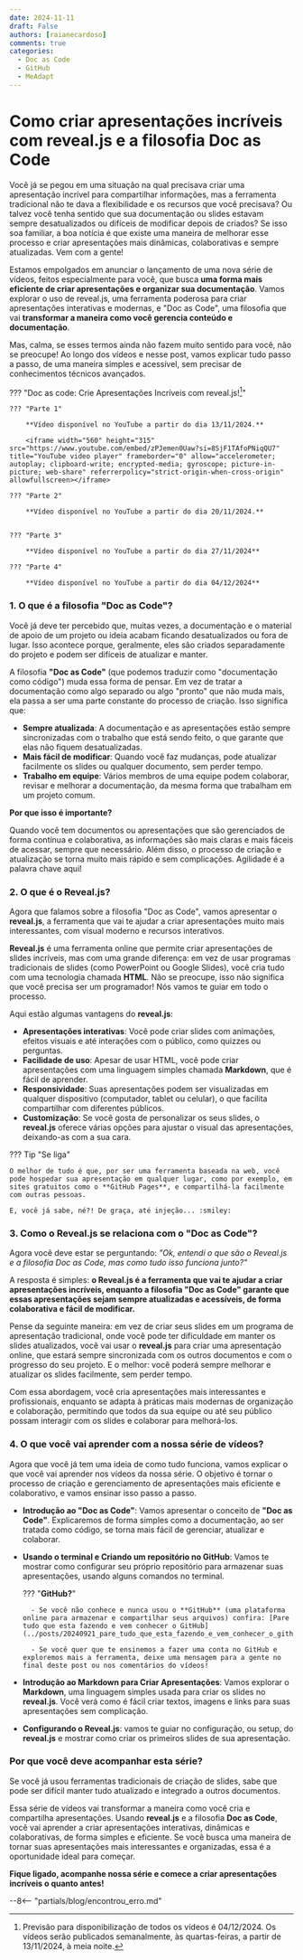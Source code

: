 ```yaml
---
date: 2024-11-11
draft: False
authors: [raianecardoso]
comments: true
categories:
  - Doc as Code
  - GitHub
  - MeAdapt
---
```


# Como criar apresentações incríveis com reveal.js e a filosofia Doc as Code

Você já se pegou em uma situação na qual precisava criar uma apresentação incrível para compartilhar informações, mas a ferramenta tradicional não te dava a flexibilidade e os recursos que você precisava? Ou talvez você tenha sentido que sua documentação ou slides estavam sempre desatualizados ou difíceis de modificar depois de criados? Se isso soa familiar, a boa notícia é que existe uma maneira de melhorar esse processo e criar apresentações mais dinâmicas, colaborativas e sempre atualizadas. Vem com a gente!

<!-- more -->

Estamos empolgados em anunciar o lançamento de uma nova série de vídeos, feitos especialmente para você, que busca **uma forma mais eficiente de criar apresentações e organizar sua documentação**. Vamos explorar o uso de reveal.js, uma ferramenta poderosa para criar apresentações interativas e modernas, e "Doc as Code", uma filosofia que vai **transformar a maneira como você gerencia conteúdo e documentação**.

Mas, calma, se esses termos ainda não fazem muito sentido para você, não se preocupe! Ao longo dos vídeos e nesse post, vamos explicar tudo passo a passo, de uma maneira simples e acessível, sem precisar de conhecimentos técnicos avançados.

??? "Doc as code: Crie Apresentações Incríveis com reveal.js![^1]"

    ??? "Parte 1"

        **Vídeo disponível no YouTube a partir do dia 13/11/2024.**

        <iframe width="560" height="315" src="https://www.youtube.com/embed/zPJemen0Uaw?si=8SjF1TAfoPNiqQU7" title="YouTube video player" frameborder="0" allow="accelerometer; autoplay; clipboard-write; encrypted-media; gyroscope; picture-in-picture; web-share" referrerpolicy="strict-origin-when-cross-origin" allowfullscreen></iframe>

    ??? "Parte 2"

        **Vídeo disponível no YouTube a partir do dia 20/11/2024.**


    ??? "Parte 3"

        **Vídeo disponível no YouTube a partir do dia 27/11/2024**

    ??? "Parte 4"

        **Vídeo disponível no YouTube a partir do dia 04/12/2024**


### 1. O que é a filosofia "Doc as Code"?

Você já deve ter percebido que, muitas vezes, a documentação e o material de apoio de um projeto ou ideia acabam ficando desatualizados ou fora de lugar. Isso acontece porque, geralmente, eles são criados separadamente do projeto e podem ser difíceis de atualizar e manter.

A filosofia **"Doc as Code"** (que podemos traduzir como "documentação como código") muda essa forma de pensar. Em vez de tratar a documentação como algo separado ou algo "pronto" que não muda mais, ela passa a ser uma parte constante do processo de criação. Isso significa que:

- **Sempre atualizada**: A documentação e as apresentações estão sempre sincronizadas com o trabalho que está sendo feito, o que garante que elas não fiquem desatualizadas.
- **Mais fácil de modificar**: Quando você faz mudanças, pode atualizar facilmente os slides ou qualquer documento, sem perder tempo.
- **Trabalho em equipe**: Vários membros de uma equipe podem colaborar, revisar e melhorar a documentação, da mesma forma que trabalham em um projeto comum.

**Por que isso é importante?**  

Quando você tem documentos ou apresentações que são gerenciados de forma contínua e colaborativa, as informações são mais claras e mais fáceis de acessar, sempre que necessário. Além disso, o processo de criação e atualização se torna muito mais rápido e sem complicações. Agilidade é a palavra chave aqui!

### 2. O que é o Reveal.js?

Agora que falamos sobre a filosofia "Doc as Code", vamos apresentar o **reveal.js**, a ferramenta que vai te ajudar a criar apresentações muito mais interessantes, com visual moderno e recursos interativos.

**Reveal.js** é uma ferramenta online que permite criar apresentações de slides incríveis, mas com uma grande diferença: em vez de usar programas tradicionais de slides (como PowerPoint ou Google Slides), você cria tudo com uma tecnologia chamada **HTML**. Não se preocupe, isso não significa que você precisa ser um programador! Nós vamos te guiar em todo o processo.

Aqui estão algumas vantagens do **reveal.js**:

- **Apresentações interativas**: Você pode criar slides com animações, efeitos visuais e até interações com o público, como quizzes ou perguntas.
- **Facilidade de uso**: Apesar de usar HTML, você pode criar apresentações com uma linguagem simples chamada **Markdown**, que é fácil de aprender.
- **Responsividade**: Suas apresentações podem ser visualizadas em qualquer dispositivo (computador, tablet ou celular), o que facilita compartilhar com diferentes públicos.
- **Customização**: Se você gosta de personalizar os seus slides, o **reveal.js** oferece várias opções para ajustar o visual das apresentações, deixando-as com a sua cara.

??? Tip "Se liga"

    O melhor de tudo é que, por ser uma ferramenta baseada na web, você pode hospedar sua apresentação em qualquer lugar, como por exemplo, em sites gratuitos como o **GitHub Pages**, e compartilhá-la facilmente com outras pessoas. 
    
    E, você já sabe, né?! De graça, até injeção... :smiley:

### 3. Como o Reveal.js se relaciona com o "Doc as Code"?

Agora você deve estar se perguntando: *"Ok, entendi o que são o Reveal.js e a filosofia Doc as Code, mas como tudo isso funciona junto?"*

A resposta é simples: **o Reveal.js é a ferramenta que vai te ajudar a criar apresentações incríveis, enquanto a filosofia "Doc as Code" garante que essas apresentações sejam sempre atualizadas e acessíveis, de forma colaborativa e fácil de modificar.**

Pense da seguinte maneira: em vez de criar seus slides em um programa de apresentação tradicional, onde você pode ter dificuldade em manter os slides atualizados, você vai usar o **reveal.js** para criar uma apresentação online, que estará sempre sincronizada com os outros documentos e com o progresso do seu projeto. E o melhor: você poderá sempre melhorar e atualizar os slides facilmente, sem perder tempo.

Com essa abordagem, você cria apresentações mais interessantes e profissionais, enquanto se adapta à práticas mais modernas de organização e colaboração, permitindo que todos da sua equipe ou até seu público possam interagir com os slides e colaborar para melhorá-los.

### 4. O que você vai aprender com a nossa série de vídeos?

Agora que você já tem uma ideia de como tudo funciona, vamos explicar o que você vai aprender nos vídeos da nossa série. O objetivo é tornar o processo de criação e gerenciamento de apresentações mais eficiente e colaborativo, e vamos ensinar isso passo a passo.

- **Introdução ao "Doc as Code"**: Vamos apresentar o conceito de **"Doc as Code"**. Explicaremos de forma simples como a documentação, ao ser tratada como código, se torna mais fácil de gerenciar, atualizar e colaborar.

- **Usando o terminal e Criando um repositório no GitHub**: Vamos te mostrar como configurar seu próprio repositório para armazenar suas apresentações, usando alguns comandos no terminal. 

    ??? "**GitHub?**"
        
        - Se você não conhece e nunca usou o **GitHub** (uma plataforma online para armazenar e compartilhar seus arquivos) confira: [Pare tudo que esta fazendo e vem conhecer o GitHub](../posts/20240921_pare_tudo_que_esta_fazendo_e_vem_conhecer_o_github.md)

        - Se você quer que te ensinemos a fazer uma conta no GitHub e exploremos mais a ferramenta, deixe uma mensagem para a gente no final deste post ou nos comentários do vídeos!  

- **Introdução ao Markdown para Criar Apresentações**: Vamos explorar o **Markdown**, uma linguagem simples usada para criar os slides no **reveal.js**. Você verá como é fácil criar textos, imagens e links para suas apresentações sem complicação.

- **Configurando o Reveal.js**: vamos te guiar no configuração, ou setup, do **reveal.js** e mostrar como criar os primeiros slides de sua apresentação. 

<!-- Salvo engano, o vídeo 4 termina sem que mostremos o item abaixo, certo?
- **Publicando sua Apresentação na Web**: vamos te mostrar como publicar sua apresentação na web, para que você possa compartilhá-la facilmente com outras pessoas. Usaremos o **GitHub Pages**, uma ferramenta gratuita que permite hospedar sites estáticos sem custo algum.
Vamos também te ensinar como personalizar sua apresentação, ajustando cores, fontes e outros detalhes. -->

### Por que você deve acompanhar esta série?

Se você já usou ferramentas tradicionais de criação de slides, sabe que pode ser difícil manter tudo atualizado e integrado a outros documentos.

Essa série de vídeos vai transformar a maneira como você cria e compartilha apresentações. Usando **reveal.js** e a filosofia **Doc as Code**, você vai aprender a criar apresentações interativas, dinâmicas e colaborativas, de forma simples e eficiente. Se você busca uma maneira de tornar suas apresentações mais interessantes e organizadas, essa é a oportunidade ideal para começar.

**Fique ligado, acompanhe nossa série e comece a criar apresentações incríveis o quanto antes!**



--8<-- "partials/blog/encontrou_erro.md"


[^1]: Previsão para disponibilização de todos os vídeos é 04/12/2024. Os vídeos serão publicados semanalmente, às quartas-feiras, a partir de 13/11/2024, à meia noite.
